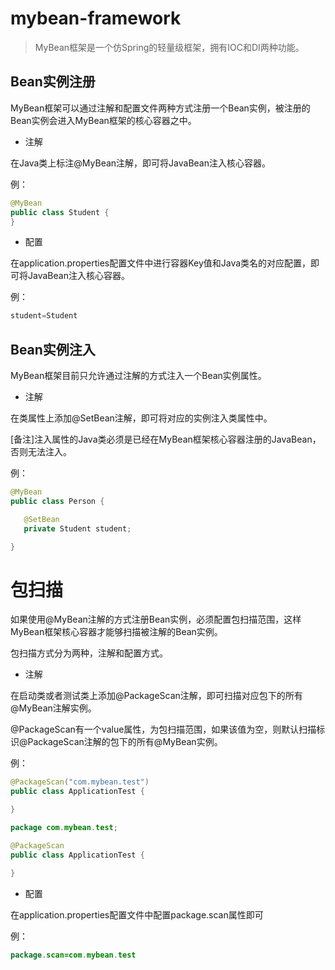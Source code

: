 # mybean-framework

> MyBean框架是一个仿Spring的轻量级框架，拥有IOC和DI两种功能。


## Bean实例注册

MyBean框架可以通过注解和配置文件两种方式注册一个Bean实例，被注册的Bean实例会进入MyBean框架的核心容器之中。

- 注解
 
 在Java类上标注@MyBean注解，即可将JavaBean注入核心容器。
 
  
 例：
 ```java
@MyBean
public class Student {
}
```
- 配置
 
 在application.properties配置文件中进行容器Key值和Java类名的对应配置，即可将JavaBean注入核心容器。
 
 例：
 ```java
student=Student
```


## Bean实例注入

MyBean框架目前只允许通过注解的方式注入一个Bean实例属性。

- 注解
 
 在类属性上添加@SetBean注解，即可将对应的实例注入类属性中。
 
 [备注]注入属性的Java类必须是已经在MyBean框架核心容器注册的JavaBean，否则无法注入。

 例：
 ```java
@MyBean
public class Person {

    @SetBean
    private Student student;

}
```

# 包扫描

如果使用@MyBean注解的方式注册Bean实例，必须配置包扫描范围，这样MyBean框架核心容器才能够扫描被注解的Bean实例。

包扫描方式分为两种，注解和配置方式。

- 注解

 在启动类或者测试类上添加@PackageScan注解，即可扫描对应包下的所有@MyBean注解实例。
 
 @PackageScan有一个value属性，为包扫描范围，如果该值为空，则默认扫描标识@PackageScan注解的包下的所有@MyBean实例。
 
 例：
 ```java
@PackageScan("com.mybean.test")
public class ApplicationTest {

}
```

 ```java
package com.mybean.test;

@PackageScan
public class ApplicationTest {

}
```
 
 - 配置
 
 在application.properties配置文件中配置package.scan属性即可
 
 例：
 
 ```java
package.scan=com.mybean.test
```